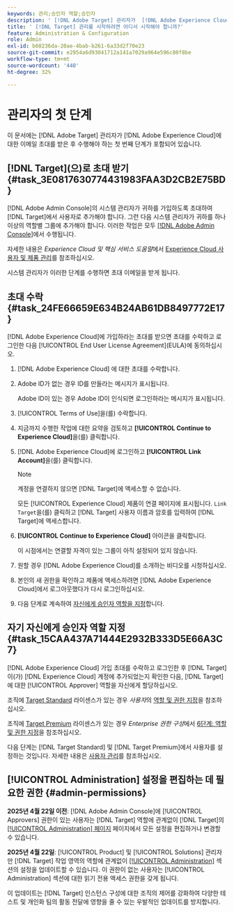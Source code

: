 ```yaml
---
keywords: 관리;승인자 역할;승인자
description: ' [!DNL Adobe Target] 관리자가  [!DNL Adobe Experience Cloud]에 대한 전자 메일 초대를 받은 후 수행해야 하는 첫 번째 작업을 수행합니다.'
title: ' [!DNL Target] 관리를 시작하려면 어디서 시작해야 합니까?'
feature: Administration & Configuration
role: Admin
exl-id: b60236da-20ae-4bab-b261-6a33d2f70e23
source-git-commit: e2954a6d93041712a141a7029a964e596c80f8be
workflow-type: tm+mt
source-wordcount: '440'
ht-degree: 32%

---
```


# 관리자의 첫 단계

이 문서에는 [!DNL Adobe Target] 관리자가 [!DNL Adobe Experience Cloud]에 대한 이메일 초대를 받은 후 수행해야 하는 첫 번째 단계가 포함되어 있습니다.

## [!DNL Target]&#x200B;(으)로 초대 받기 {#task_3E0817630774431983FAA3D2CB2E75BD}

[!DNL Adobe Admin Console]의 시스템 관리자가 귀하를 가입하도록 초대하여 [!DNL Target]에서 사용자로 추가해야 합니다. 그런 다음 시스템 관리자가 귀하를 하나 이상의 역할별 그룹에 추가해야 합니다. 이러한 작업은 모두 [[!DNL Adobe Admin Console]](https://adminconsole.adobe.com)에서 수행됩니다.

자세한 내용은 *Experience Cloud 및 핵심 서비스 도움말*&#x200B;에서 [Experience Cloud 사용자 및 제품 관리](https://experienceleague.adobe.com/docs/core-services/interface/manage-users-and-products/admin-getting-started.html?lang=ko)를 참조하십시오.

시스템 관리자가 이러한 단계를 수행하면 초대 이메일을 받게 됩니다.

## 초대 수락 {#task_24FE66659E634B24AB61DB8497772E17}

[!DNL Adobe Experience Cloud]에 가입하라는 초대를 받으면 초대를 수락하고 로그인한 다음 [!UICONTROL End User License Agreement]&#x200B;(EULA)에 동의하십시오.

1. [!DNL Adobe Experience Cloud] 에 대한 초대를 수락합니다.
1. Adobe ID가 없는 경우 ID를 만들라는 메시지가 표시됩니다.

   Adobe ID이 있는 경우 Adobe ID이 인식되면 로그인하라는 메시지가 표시됩니다.
1. [!UICONTROL Terms of Use]을(를) 수락합니다.
1. 지금까지 수행한 작업에 대한 요약을 검토하고 **[!UICONTROL Continue to Experience Cloud]**&#x200B;을(를) 클릭합니다.
1. [!DNL Adobe Experience Cloud]에 로그인하고 **[!UICONTROL Link Account]**&#x200B;을(를) 클릭합니다.

   >[!NOTE]
   >
   >계정을 연결하지 않으면 [!DNL Target]에 액세스할 수 없습니다.

   모든 [!UICONTROL Experience Cloud] 제품이 연결 페이지에 표시됩니다. `Link Target`을(를) 클릭하고 [!DNL Target] 사용자 이름과 암호를 입력하여 [!DNL Target]에 액세스합니다.
1. **[!UICONTROL Continue to Experience Cloud]** 아이콘을 클릭합니다.

   이 시점에서는 연결할 자격이 있는 그룹이 아직 설정되어 있지 않습니다.
1. 원할 경우 [!DNL Adobe Experience Cloud]를 소개하는 비디오를 시청하십시오.
1. 본인의 새 권한을 확인하고 제품에 액세스하려면 [!DNL Adobe Experience Cloud]에서 로그아웃했다가 다시 로그인하십시오.
1. 다음 단계로 계속하여 [자신에게 승인자 역할을 지정](/help/main/administrating-target/start-target.md#task_15CAA437A71444E2932B333D5E66A3C7)합니다.

## 자기 자신에게 승인자 역할 지정 {#task_15CAA437A71444E2932B333D5E66A3C7}

[!DNL Adobe Experience Cloud] 가입 초대를 수락하고 로그인한 후 [!DNL Target]이(가) [!DNL Experience Cloud] 계정에 추가되었는지 확인한 다음, [!DNL Target]에 대한 [!UICONTROL Approver] 역할을 자신에게 할당하십시오.

조직에 [Target Standard](/help/main/c-intro/intro.md#section_ACD5EFF17AAB4E979CBEFA0145CCD905) 라이센스가 있는 경우 *사용자*&#x200B;의 [역할 및 권한 지정](/help/main/administrating-target/c-user-management/c-user-management/user-management.md#roles-permissions)을 참조하십시오.

조직에 [Target Premium](/help/main/c-intro/intro.md#premium) 라이센스가 있는 경우 *Enterprise 권한 구성*&#x200B;에서 [6단계: 역할 및 권한 지정](/help/main/administrating-target/c-user-management/property-channel/properties-overview.md#section_8C425E43E5DD4111BBFC734A2B7ABC80)을 참조하십시오.

다음 단계는 [!DNL Target Standard] 및 [!DNL Target Premium]에서 사용자를 설정하는 것입니다. 자세한 내용은 [사용자 관리](/help/main/administrating-target/c-user-management/user-management.md)를 참조하십시오.

## [!UICONTROL Administration] 설정을 편집하는 데 필요한 권한 {#admin-permissions}

**2025년 4월 22일 이전**: [!DNL Adobe Admin Console]에 [!UICONTROL Approvers] 권한이 있는 사용자는 [!DNL Target] 역할에 관계없이 [!DNL Target]의 [[!UICONTROL Administration] 페이지](/help/main/administrating-target/administrating-target.md) 페이지에서 모든 설정을 편집하거나 변경할 수 있습니다.

**2025년 4월 22일**: [!UICONTROL Product] 및 [!UICONTROL Solutions] 관리자만 [!DNL Target] 작업 영역의 역할에 관계없이 [[!UICONTROL Administration]](/help/main/administrating-target/administrating-target.md) 섹션의 설정을 업데이트할 수 있습니다. 이 권한이 없는 사용자는 [!UICONTROL Administration] 섹션에 대한 읽기 전용 액세스 권한을 갖게 됩니다.

이 업데이트는 [!DNL Target] 인스턴스 구성에 대한 조직의 제어를 강화하여 다양한 테스트 및 개인화 팀의 활동 전달에 영향을 줄 수 있는 우발적인 업데이트를 방지합니다.
